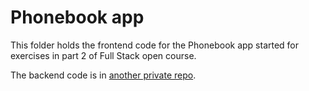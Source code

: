 # Phonebook app

This folder holds the frontend code for the Phonebook app started for exercises in part 2 of Full Stack open course.

The backend code is in [another private repo](https://github.com/watteja/phonebook-backend).
